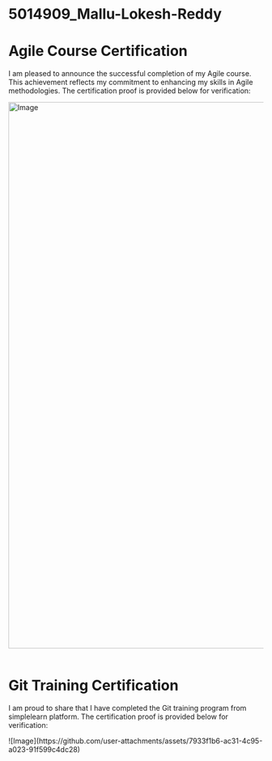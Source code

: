 # 5014909_Mallu-Lokesh-Reddy

<h1>Agile Course Certification</h1>

<p>I am pleased to announce the successful completion of my Agile course. This achievement reflects my commitment to enhancing my skills in Agile methodologies. The certification proof is provided below for verification:</p>

<img width="1920" height="1080" alt="Image" src="https://github.com/user-attachments/assets/33925c65-003f-4693-8089-c0bc231e4467"  alt="Agile Certification"/>

<br>
<br>

<h1>Git Training Certification</h1>
<p>I am proud to share that I have completed the Git training program from simplelearn platform. The certification proof is provided below for verification:</p>
![Image](https://github.com/user-attachments/assets/7933f1b6-ac31-4c95-a023-91f599c4dc28)



